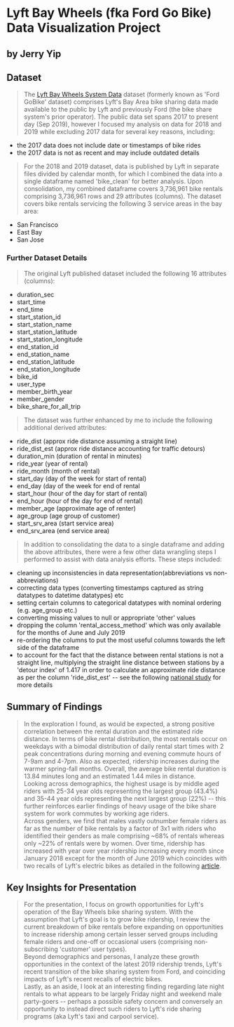 
# Lyft Bay Wheels (fka Ford Go Bike) Data Visualization Project
## by Jerry Yip


## Dataset

> The [Lyft Bay Wheels System Data](https://www.lyft.com/bikes/bay-wheels/system-data) dataset (formerly known as 'Ford GoBike' dataset) comprises Lyft's Bay Area bike sharing data made available to the public by Lyft and previously Ford (the bike share system's prior operator).  The public data set spans 2017 to present day (Sep 2019), however I focused my analysis on data for 2018 and 2019 while excluding 2017 data for several key reasons, including:
* the 2017 data does not include date or timestamps of bike rides
* the 2017 data is not as recent and may include outdated details  

>For the 2018 and 2019 dataset, data is published by Lyft in separate files divided by calendar month, for which I combined the data into a single dataframe named 'bike_clean' for better analysis. 
> Upon consolidation, my combined dataframe covers 3,736,961 bike rentals comprising 3,736,961 rows and 29 attributes (columns).  The dataset covers bike rentals servicing the following 3 service areas in the bay area:  
* San Francisco
* East Bay
* San Jose  
### Further Dataset Details
>The original Lyft published dataset included the following 16 attributes (columns):
* duration_sec
* start_time
* end_time
* start_station_id
* start_station_name
* start_station_latitude
* start_station_longitude
* end_station_id
* end_station_name
* end_station_latitude
* end_station_longitude
* bike_id
* user_type
* member_birth_year
* member_gender
* bike_share_for_all_trip  

> The dataset was further enhanced by me to include the following additional derived attributes:  
* ride_dist (approx ride distance assuming a straight line)
* ride_dist_est (approx ride distance accounting for traffic detours)
* duration_min (duration of rental in minutes)
* ride_year (year of rental)
* ride_month (month of rental)
* start_day (day of the week for start of rental)
* end_day (day of the week for end of rental
* start_hour (hour of the day for start of rental)
* end_hour (hour of the day for end of rental)
* member_age (approximate age of renter)
* age_group (age group of customer)
* start_srv_area (start service area)
* end_srv_area (end service area)  

> In addition to consolidating the data to a single dataframe and adding the above attributes, there were a few other data wrangling steps I performed to assist with data analysis efforts.  These steps included:  
* cleaning up inconsistencies in data representation(abbreviations vs non-abbreviations)
* correcting data types (converting timestamps captured as string datatypes to datetime datatypes) etc
* setting certain columns to categorical datatypes with nominal ordering (e.g. age_group etc.)
* converting missing values to null or appropriate 'other' values
* dropping the column 'rental_access_method' which was only available for the months of June and July 2019
* re-ordering the columns to put the most useful columns towards the left side of the dataframe
* to account for the fact that the distance between rental stations is not a straight line, multiplying the straight line distance between stations by a 'detour index' of 1.417 in order to calculate an approximate ride distance as per the column 'ride_dist_est' -- see the following [national study](https://www.ncbi.nlm.nih.gov/pmc/articles/PMC3835347/) for more details


## Summary of Findings

> In the exploration I found, as would be expected, a strong positive correlation between the rental duration and the estimated ride distance.  In terms of bike rental distribution, the most rentals occur on weekdays with a bimodal distribution of daily rental start times with 2 peak concentrations during morning and evening commute hours of 7-9am and 4-7pm.  Also as expected, ridership increases during the warmer spring-fall months.  Overall, the average bike rental duration is 13.84 minutes long and an estimated 1.44 miles in distance.  
Looking across demographics, the highest usage is by middle aged riders  with 25-34 year olds representing the largest group (43.4%) and 35-44 year olds representing the next largest group (22%) -- this further reinforces earlier findings of heavy usage of the bike share system for work commutes by working age riders.  
Across genders, we find that males vastly outnumber female riders as far as the number of bike rentals by a factor of 3x1 with riders who identified their genders as male comprising ~68% of rentals whereas only ~22% of rentals were by women. 
Over time, ridership has increased with year over year ridership increasing every month since January 2018 except for the month of June 2019 which coincides with two recalls of Lyft's electric bikes as detailed in the following [article](https://www.theverge.com/2019/7/31/20749396/lyft-electric-bikes-pulled-san-francisco-battery-fires-motivate-bay-wheels).


## Key Insights for Presentation

> For the presentation, I focus on growth opportunities for Lyft's operation of the Bay Wheels bike sharing system. With the assumption that Lyft's goal is to grow bike ridership, I review the current breakdown of bike rentals before expanding on opportunities to increase ridership among certain lesser served groups including female riders and one-off or occasional users (comprising non-subscribing 'customer' user types).  
Beyond demographics and personas, I analyze these growth opportunities in the context of the latest 2019 ridership trends, Lyft's recent transition of the bike sharing system from Ford, and coinciding impacts of Lyft's recent recalls of electric bikes.  
Lastly, as an aside, I look at an interesting finding regarding late night rentals to what appears to be largely Friday night and weekend male party-goers -- perhaps a possible safety concern and conversely an opportunity to instead direct such riders to Lyft's ride sharing programs (aka Lyft's taxi and carpool service).




```python

```
